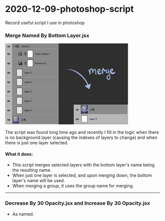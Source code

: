 # 2020-12-09-photoshop-script
Record useful script I use in photoshop

### Merge Named By Bottom Layer.jsx
<img src="https://github.com/machingclee/2020-12-09-photoshop-script/blob/main/imgs/img_01.jpg" width="400">

The script was found long time ago and recently I fill in the logic when there is no background layer (causing the indexes of layers to change) and when there is just one layer selected.

#### What it does:
- This script merges selected layers with the bottom layer's name being the resulting name.
- When just one layer is selected, and upon merging down, the bottom layer's name will be used.
- When merging a group, it uses the group name for merging.

---

### Decrease By 30 Opacity.jsx and Increase By 30 Opacity.jsx
- As named.
